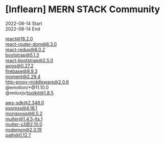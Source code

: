 ﻿# [Inflearn] MERN STACK Community
 2022-08-14 Start  
 2022-08-14 End  

react@18.2.0  
react-router-dom@6.3.0  
react-redux@8.0.2  
bootstrap@5.1.3  
react-bootstrap@2.5.0  
axios@0.27.2  
firebase@9.9.3  
moment@2.29.4  
http-proxy-middleware@2.0.6  
@emotion/*@11.10.0  
@reduxjs/toolkit@1.8.5  

aws-sdk@2.348.0  
express@4.18.1  
mongoose@6.5.2  
multer@1.4.5-lts.1  
multer-s3@2.10.0  
nodemon@2.0.19  
path@0.12.7  
